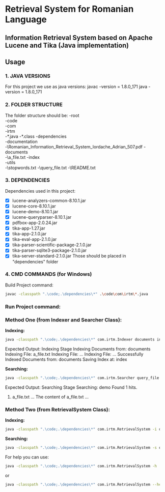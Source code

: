 # Retrieval System for Romanian Language
## Information Retrieval System based on Apache Lucene and Tika (Java implementation) 

## Usage

### 1. JAVA VERSIONS
For this project we use as java versions:
javac -version = 1.8.0_171
java  -version = 1.8.0_171

### 2. FOLDER STRUCTURE
The folder structure should be:
-root\
    -code\
        -com\
            -irtm\
                -\*.java
                -\*.class
    -dependencies\
    -documentation\
        -\Romanian_Information_Retrieval_System_Iordache_Adrian_507.pdf
    -documents\
        -\a_file.txt
    -index\
    -utils\
        -\stopwords.txt
    -\query_file.txt
    -\README.txt

### 3. DEPENDENCIES
Dependencies used in this project:
- [x] lucene-analyzers-common-8.10.1.jar
- [x] lucene-core-8.10.1.jar
- [x] lucene-demo-8.10.1.jar
- [x] lucene-queryparser-8.10.1.jar
- [x] pdfbox-app-2.0.24.jar
- [x] tika-app-1.27.jar
- [x] tika-app-2.1.0.jar
- [x] tika-eval-app-2.1.0.jar
- [x] tika-parser-scientific-package-2.1.0.jar
- [x] tika-parser-sqlite3-package-2.1.0.jar
- [x] tika-server-standard-2.1.0.jar
Those should be placed in "dependencies" folder

### 4. CMD COMMANDS (for Windows)
Build Project command: 
```bash
javac -classpath ".\code;.\dependencies\*" .\code\com\irtm\*.java
```

### Run Project command:
### Method One (from Indexer and Searcher Class):
**Indexing:**
```bash
java -classpath ".\code;.\dependencies\*" com.irtm.Indexer documents index
```

Expected Output:
Indexing Stage
Indexing Documents from: documents
Indexing File: a_file.txt
Indexing File: ...
Indexing File: ...
Successfully Indexed Documents from: documents
Saving Index at: index

**Searching:**
```bash
java -classpath ".\code;.\dependencies\*" com.irtm.Searcher query_file.txt index
```

Expected Output:
Searching Stage
Searching: demo
Found 1 hits.
1. a_file.txt
... 
The content of a_file.txt
...

### Method Two (from RetrievalSystem Class):
**Indexing:** 
```bash
java -classpath ".\code;.\dependencies\*" com.irtm.RetrievalSystem -i documents index
```

**Searching:**
```bash
java -classpath ".\code;.\dependencies\*" com.irtm.RetrievalSystem -s query_file.txt index
```

For help you can use:
```bash
java -classpath ".\code;.\dependencies\*" com.irtm.RetrievalSystem -h
```
or
```bash
java -classpath ".\code;.\dependencies\*" com.irtm.RetrievalSystem --help
```

